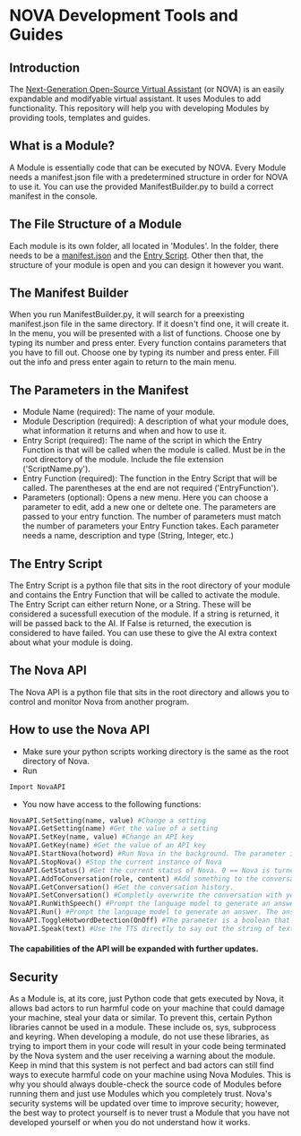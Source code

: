 # NOVA Development Tools and Guides

## Introduction
The [Next-Generation Open-Source Virtual Assistant](https://github.com/00Julian00/Nova.git) (or NOVA) is an easily expandable and modifyable virtual assistant. It uses Modules to add functionality. This repository will help you with developing Modules by providing tools, templates and guides.

## What is a Module?
A Module is essentially code that can be executed by NOVA. Every Module needs a manifest.json file with a predetermined structure in order for NOVA to use it. You can use the provided ManifestBuilder.py to build a correct manifest in the console.

## The File Structure of a Module
Each module is its own folder, all located in 'Modules'. In the folder, there needs to be a [manifest.json](#the-manifest-builder) and the [Entry Script](#the-entry-script). Other then that, the structure of your module is open and you can design it however you want.

## The Manifest Builder
When you run ManifestBuilder.py, it will search for a preexisting manifest.json file in the same directory. If it doesn't find one, it will create it. In the menu, you will be presented with a list of functions. Choose one by typing its number and press enter.  Every function contains parameters that you have to fill out. Choose one by typing its number and press enter. Fill out the info and press enter again to return to the main menu.

## The Parameters in the Manifest
- Module Name (required): The name of your module.
- Module Description (required): A description of what your module does, what information it returns and when and how to use it.
- Entry Script (required): The name of the script in which the Entry Function is that will be called when the module is called. Must be in the root directory of the module. Include the file extension ('ScriptName.py').
- Entry Function (required): The function in the Entry Script that will be called. The parentheses at the end are not required ('EntryFunction').
- Parameters (optional): Opens a new menu. Here you can choose a parameter to edit, add a new one or deltete one. The parameters are passed to your entry function. The number of parameters must match the number of parameters your Entry Function takes. Each parameter needs a name, description and type (String, Integer, etc.)

## The Entry Script
The Entry Script is a python file that sits in the root directory of your module and contains the Entry Function that will be called to activate the module. The Entry Script can either return None, or a String. These will be considered a sucessfull execution of the module. If a string is returned, it will be passed back to the AI. If False is returned, the execution is considered to have failed. You can use these to give the AI extra context about what your module is doing.

## The Nova API
The Nova API is a python file that sits in the root directory and allows you to control and monitor Nova from another program.

## How to use the Nova API
- Make sure your python scripts working directory is the same as the root directory of Nova.
- Run
```py
Import NovaAPI
```
- You now have access to the following functions:
```py
NovaAPI.SetSetting(name, value) #Change a setting
NovaAPI.GetSetting(name) #Get the value of a setting
NovaAPI.SetKey(name, value) #Change an API key
NovaAPI.GetKey(name) #Get the value of an API key
NovaAPI.StartNova(hotword) #Run Nova in the background. The parameter is aboolean that decides wether the hotword detection should run.
NovaAPI.StopNova() #Stop the current instance of Nova
NovaAPI.GetStatus() #Get the current status of Nova. 0 == Nova is turned off, 1 == Nova is turned on, 2 == Nova is currently starting
NovaAPI.AddToConversation(role, content) #Add something to the conversation. Role is a string. Choose from "user", "assistant" and "system". Content is the actual message.
NovaAPI.GetConversation() #Get the conversation history.
NovaAPI.SetConversation() #Completly overwrite the conversation with your own
NovaAPI.RunWithSpeech() #Prompt the language model to generate an answer and use the TTS to speak it.
NovaAPI.Run() #Prompt the language model to generate an answer. The answer is returned to you and not spoken by the TTS.
NovaAPI.ToggleHotwordDetection(OnOff) #The parameter is a boolean that will activate or deactivate the hotword detection
NovaAPI.Speak(text) #Use the TTS directly to say out the string of text you enter.
```
#### The capabilities of the API will be expanded with further updates.

## Security
As a Module is, at its core, just Python code that gets executed by Nova, it allows bad actors to run harmful code on your machine that could damage your machine, steal your data or similar. To prevent this, certain Python libraries cannot be used in a module. These include os, sys, subprocess and keyring. When developing a module, do not use these libraries, as trying to import them in your code will result in your code being terminated by the Nova system and the user receiving a warning about the module. Keep in mind that this system is not perfect and bad actors can still find ways to execute harmful code on your machine using Nova Modules. This is why you should always double-check the source code of Modules before running them and just use Modules which you completely trust. Nova's security systems will be updated over time to improve security; however, the best way to protect yourself is to never trust a Module that you have not developed yourself or when you do not understand how it works.
